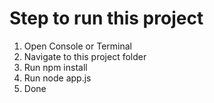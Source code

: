 # Step to run this project
1. Open Console or Terminal
2. Navigate to this project folder
3. Run npm install
4. Run node app.js
5. Done
